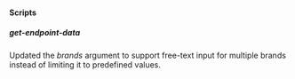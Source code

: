 
#### Scripts

##### get-endpoint-data

Updated the *brands* argument to support free-text input for multiple brands instead of limiting it to predefined values.
